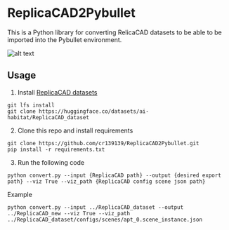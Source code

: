 # ReplicaCAD2Pybullet

This is a Python library for converting RelicaCAD datasets to be able to be imported into the Pybullet environment.

![alt text](https://github.com/cr139139/ReplicaCAD2Pybullet/blob/main/replicacad_in_pybullet.gif)

## Usage

1. Install [ReplicaCAD datasets](https://huggingface.co/datasets/ai-habitat/ReplicaCAD_dataset)
```terminal
git lfs install
git clone https://huggingface.co/datasets/ai-habitat/ReplicaCAD_dataset
```
2. Clone this repo and install requirements
```terminal
git clone https://github.com/cr139139/ReplicaCAD2Pybullet.git
pip install -r requirements.txt
```
3. Run the following code
```terminal
python convert.py --input {ReplicaCAD path} --output {desired export path} --viz True --viz_path {ReplicaCAD config scene json path}
```

Example
```terminal
python convert.py --input ../ReplicaCAD_dataset --output ../ReplicaCAD_new --viz True --viz_path ../ReplicaCAD_dataset/configs/scenes/apt_0.scene_instance.json
```
